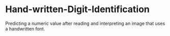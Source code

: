 # Hand-written-Digit-Identification
Predicting a numeric value after reading and interpreting an image that uses a handwritten font.
